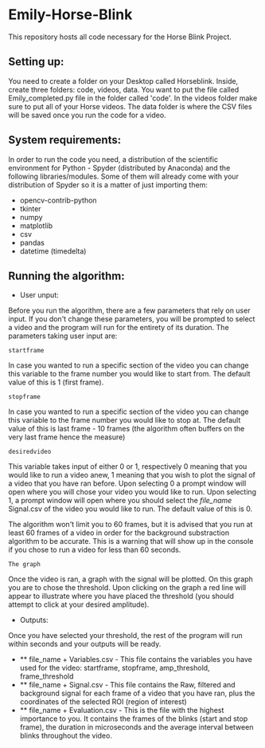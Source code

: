 # Emily-Horse-Blink

This repository hosts all code necessary for the Horse Blink Project.

## Setting up:

You need to create a folder on your Desktop called Horseblink. Inside, create three folders: code, videos, data. You want to put the file called Emily_completed.py file in the folder called 'code'. In the videos folder make sure to put all of your Horse videos. The data folder is where the CSV files will be saved once you run the code for a video.

## System requirements:

In order to run the code you need, a distribution of the scientific environment for Python - Spyder (distributed by Anaconda) and the following libraries/modules. Some of them will already come with your distribution of Spyder so it is a matter of just importing them:

* opencv-contrib-python
* tkinter
* numpy
* matplotlib
* csv
* pandas
* datetime (timedelta)

## Running the algorithm:

* User unput:

Before you run the algorithm, there are a few parameters that rely on user input. If you don't change these parameters, you will be prompted to select a video and the program will run for the entirety of its duration. The parameters taking user input are:

```
startframe
```
In case you wanted to run a specific section of the video you can change this variable to the frame number you would like to start from. The default value of this is 1 (first frame).

```
stopframe
```
In case you wanted to run a specific section of the video you can change this variable to the frame number you would like to stop at. The default value of this is last frame - 10 frames (the algorithm often buffers on the very last frame hence the measure)

```
desiredvideo
```
This variable takes input of either 0 or 1, respectively 0 meaning that you would like to run a video anew, 1 meaning that you wish to plot the signal of a video that you have ran before. Upon selecting 0 a prompt window will open where you will chose your video you would like to run. Upon selecting 1, a prompt window will open where you should select the *file_name* Signal.csv of the video you would like to run. The default value of this is 0.

The algorithm won't limit you to 60 frames, but it is advised that you run at least 60 frames of a video in order for the background substraction algorithm to be accurate. This is a warning that will show up in the console if you chose to run a video for less than 60 seconds.

```
The graph
```
Once the video is ran, a graph with the signal will be plotted. On this graph you are to chose the threshold. Upon clicking on the graph a red line will appear to illustrate where you have placed the threshold (you should attempt to click at your desired amplitude).

* Outputs:

Once you have selected your threshold, the rest of the program will run within seconds and your outputs will be ready.

* ** file_name + Variables.csv - This file contains the variables you have used for the video: startframe, stopframe, amp_threshold, frame_threshold
* ** file_name + Signal.csv - This file contains the Raw, filtered and background signal for each frame of a video that you have ran, plus the coordinates of the selected ROI (region of interest)
* ** file_name + Evaluation.csv - This is the file with the highest importance to you. It contains the frames of the blinks (start and stop frame), the duration in microseconds and the average interval between blinks throughout the video.



